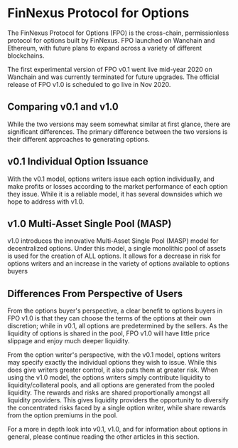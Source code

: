 # FinNexus Protocol for Options
The FinNexus Protocol for Options (FPO) is the cross-chain, permissionless protocol for options built by FinNexus. FPO launched on Wanchain and Ethereum, with future plans to expand across a variety of different blockchains.

The first experimental version of FPO v0.1 went live mid-year 2020 on Wanchain and was currently terminated for future upgrades. The official release of FPO v1.0 is scheduled to go live in Nov 2020.

## Comparing v0.1 and v1.0

While the two versions may seem somewhat similar at first glance, there are significant differences. The primary difference between the two versions is their different approaches to generating options.

## v0.1 Individual Option Issuance

With the v0.1 model, options writers issue each option individually, and make profits or losses according to the market performance of each option they issue. While it is a reliable model, it has several downsides which we hope to address with v1.0.

## v1.0 Multi-Asset Single Pool (MASP)

v1.0 introduces the innovative Multi-Asset Single Pool (MASP) model for decentralized options. Under this model, a single monolithic pool of assets is used for the creation of ALL options. It allows for a decrease in risk for options writers and an increase in the variety of options available to options buyers

## Differences From Perspective of Users

From the options buyer's perspective, a clear benefit to options buyers in FPO v1.0 is that they can choose the terms of the options at their own discretion; while in v0.1, all options are predetermined by the sellers. As the liquidity of options is shared in the pool, FPO v1.0 will have little price slippage and enjoy much deeper liquidity.

From the option writer's perspective, with the v0.1 model, options writers may specify exactly the individual options they wish to issue. While this does give writers greater control, it also puts them at greater risk. When using the v1.0 model, the options writers simply contribute liquidity to liquidity/collateral pools, and all options are generated from the pooled liquidity. The rewards and risks are shared proportionally amongst all liquidity providers. This gives liquidity providers the opportunity to diversify the concentrated risks faced by a single option writer, while share rewards from the option premiums in the pool.

For a more in depth look into v0.1, v1.0, and for information about options in general, please continue reading the other articles in this section.
